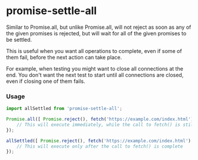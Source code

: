 # promise-settle-all

Similar to Promise.all, but unlike Promise.all, will not reject as soon as any of the given promises is rejected, but will wait for all of the given promises to be settled.

This is useful when you want all operations to complete, even if some of them fail, before the next action can take place.

For example, when testing you might want to close all connections at the end. You don't want the next test to start until all connections are closed, even if closing one of them fails.

### Usage

```ts
import allSettled from 'promise-settle-all';

Promise.all([ Promise.reject(), fetch('https://example.com/index.html') ]).catch(err => {
    // This will execute immediately, while the call to fetch() is still pending
});

allSettled([ Promise.reject(), fetch('https://example.com/index.html') ]).catch(err => {
    // This will execute only after the call to fetch() is complete
});

```
